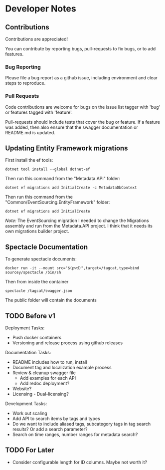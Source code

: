 # Developer Notes

## Contributions

Contributions are appreciated!

You can contribute by reporting bugs, pull-requests to fix bugs, or to add features.

### Bug Reporting

Please file a bug report as a github issue, including environment and clear steps to reproduce.

### Pull Requests

Code contributions are welcome for bugs on the issue list tagger with 'bug' or features tagged with 'feature'.

Pull-requests should include tests that cover the bug or feature.
If a feature was added, then also ensure that the swagger documentation or README.md is updated.

## Updating Entity Framework migrations

First install the ef tools:
```
dotnet tool install --global dotnet-ef
```

Then run this command from the "Metadata.API" folder:
```
dotnet ef migrations add InitialCreate -c MetadataDbContext
```

Then run this command from the "Common/EventSourcing.EntityFramework" folder:
```
dotnet ef migrations add InitialCreate
```

*Note:* The EventSourcing migration I needed to change the Migrations assembly and run from the Metadata.API project.
      I think that it needs its own migrations builder project.


## Spectacle Documentation

To generate spectacle documents:
```
docker run -it --mount src="$(pwd)",target=/tagcat,type=bind sourcey/spectacle /bin/sh
```

Then from inside the container
```
spectacle /tagcat/swagger.json
```

The public folder will contain the documents


## TODO Before v1

Deployment Tasks:
- Push docker containers
- Versioning and release process using github releases

Documentation Tasks:
- README includes how to run, install
- Document tag and localization example process
- Review & cleanup swagger file
  - Add examples for each API
  - Add redoc deployment?
- Website?
- Licensing - Dual-licensing?

Development Tasks:
- Work out scaling
- Add API to search items by tags and types
- Do we want to include aliased tags, subcategory tags in tag search results? Or add a search parameter?
- Search on time ranges, number ranges for metadata search?


## TODO For Later

- Consider configurable length for ID columns. Maybe not worth it?
